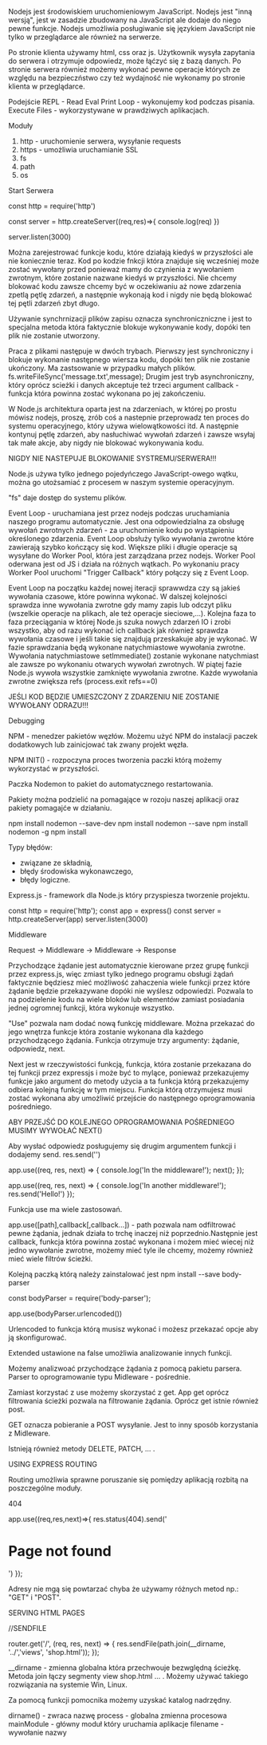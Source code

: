 Nodejs jest środowiskiem uruchomieniowym JavaScript. Nodejs jest "inną wersją", jest w zasadzie zbudowany na JavaScript ale dodaje do niego pewne funkcje. Nodejs umożliwia posługiwanie się językiem JavaScript nie tylko w przeglądarce ale również na serwerze.

Po stronie klienta używamy html, css oraz js. Użytkownik wysyła zapytania do serwera i otrzymuje odpowiedz, może łąćzyć się z bazą danych. Po stronie serwera również możemy wykonać pewne operacje których ze względu na bezpieczństwo czy też wydajność nie wykonamy po stronie klienta w przeglądarce.

Podejście REPL - Read Eval Print Loop - wykonujemy kod podczas pisania.
Execute Files - wykorzystywane w prawdziwych aplikacjach.

Moduły
1. http - uruchomienie serwera, wysyłanie requests
2. https - umożliwia uruchamianie SSL
3. fs
4. path
5. os

Start Serwera

const http = require('http')

const server = http.createServer((req,res)=>{
    console.log(req)
})

server.listen(3000)

Można zarejestrować funkcje kodu, które działają kiedyś w przyszłości ale nie koniecznie teraz. Kod po kodzie fnkcji która znajduje się wcześniej może zostać wywołany przed ponieważ mamy do czynienia z wywołaniem zwrotnym, które zostanie nazwane kiedyś w przyszłości. Nie chcemy blokować kodu zawsze chcemy być w oczekiwaniu aż nowe zdarzenia zpetlą pętlę zdarzeń, a następnie wykonają kod i nigdy nie będą blokować tej pętli zdarzeń zbyt długo. 

Używanie synchrnizacji plików zapisu oznacza synchroniczniczne i jest to specjalna metoda która faktycznie blokuje wykonywanie kody, dopóki ten plik nie zostanie utworzony. 

Praca z plikami następuje w dwóch trybach. Pierwszy jest synchroniczny i blokuje wykonanie następnego wiersza kodu, dopóki ten plik nie zostanie ukończony. Ma zastsowanie w przypadku małych plików.
fs.writeFileSync('message.txt',message);
Drugim jest tryb asynchroniczny, który oprócz scieżki i danych akceptuje też trzeci argument callback - funkcja która powinna zostać wykonana po jej zakończeniu. 

W Node.js architektura oparta jest na zdarzeniach, w której po prostu mówisz nodejs, proszę, zrób coś a nastepnie przeprowadz ten proces do systemu operacyjnego, który używa wielowątkowości itd. A następnie kontynuj pętlę zdarzeń, aby nasłuchiwać wywołań zdarzeń i zawsze wsyłaj tak małe akcje, aby nigdy nie blokować wykonywania kodu. 

NIGDY NIE NASTEPUJE BLOKOWANIE SYSTREMU/SERWERA!!!

Node.js używa tylko jednego pojedyńczego JavaScript-owego wątku, można go utożsamiać z procesem w naszym systemie operacyjnym. 

"fs" daje dostęp do systemu plików.

Event Loop - uruchamiana jest przez nodejs podczas uruchamiania naszego programu automatycznie. Jest ona odpowiedzialna za obsługę wywołań zwrotnych zdarzeń - za uruchomienie kodu po wystąpieniu określonego zdarzenia. Event Loop obsłuży tylko wywołania zwrotne które zawierają szybko kończący się kod. 
Większe pliki i długie operacje są wysyłane do Worker Pool, która jest zarządzana przez nodejs. Worker Pool oderwana jest od JS i działa na różnych wątkach. Po wykonaniu pracy Worker Pool uruchomi "Trigger Callback" który połączy się z Event Loop. 

Event Loop na początku każdej nowej iteracji sprawwdza czy są jakieś wywołania czasowe, które powinna wykonać. W dalszej kolejności sprawdza inne wywołania zwrotne gdy mamy zapis lub odczyt pliku (wszelkie operacje na plikach, ale też operacje sieciowe,...). Kolejna faza to faza przeciągania w której Node.js szuka nowych zdarzeń IO i zrobi wszystko, aby od razu wykonać ich callback jak również sprawdza wywołania czasowe i jeśli takie się znajdują przeskakuje aby je wykonać. W fazie sprawdzania będą wykonane natychmiastowe wywołania zwrotne. Wywołania natychmiastowe setImmediate() zostanie wykonane natychmiast ale zawsze po wykonaniu otwarych wywołań zwrotnych. W piątej fazie Node.js wywoła wszystkie zamknięte wywołania zwrotne. 
Każde wywołania zwrotne zwiększa refs (process.exit refs==0)

JEŚLI KOD BĘDZIE UMIESZCZONY Z ZDARZENIU NIE ZOSTANIE WYWOŁANY ODRAZU!!!

Debugging

NPM - menedzer pakietów węzłów. Możemu użyć NPM do instalacji paczek dodatkowych lub zainicjować tak zwany projekt węzła.  

NPM INIT() - rozpoczyna proces tworzenia paczki którą możemy wykorzystać w przyszłości.

Paczka Nodemon to pakiet do automatycznego restartowania.

Pakiety można podzielić na pomagające w rozoju naszej aplikacji oraz pakiety pomagajće w działaniu. 

npm install nodemon --save-dev
npm install nodemon --save
npm install nodemon -g
npm install

Typy błędów:
- związane ze składnią,
- błędy środowiska wykonawczego,
- błędy logiczne.

Express.js - framework dla Node.js który przyspiesza tworzenie projektu.

const http = require('http');
const app = express()
const server = http.createServer(app)
server.listen(3000)

Middleware

Request -> Middleware -> Middleware -> Response

Przychodzące żądanie jest automatycznie kierowane przez grupę funkcji przez express.js, więc zmiast tylko jednego programu obsługi żądań faktycznie będziesz mieć możliwość zahaczenia wiele funkcji przez które żądanie będzie przekazywane dopóki nie wyślesz odpowiedzi. Pozwala to na podzielenie kodu na wiele bloków lub elementów zamiast posiadania jednej ogromnej funkcji, która wykonuje wszystko.

"Use" pozwala nam dodać nową funkcję middleware. Można przekazać do jego wnętrza funkcje która zostanie wykonana dla każdego przychodzącego żądania. Funkcja otrzymuje trzy argumenty: żądanie, odpowiedz, next. 

Next jest w rzeczywistości funkcją, funkcja, która zostanie przekazana do tej funkcji przez expressjs i może być to mylące, ponieważ przekazujemy funkcje jako argument do metody użycia a ta funkcja którą przekazujemy odbiera kolejną funkcję w tym miejscu. Funkcja którą otrzymujesz musi zostać wykonana aby umożliwić przejście do następnego oprogramowania pośredniego. 

ABY PRZEJŚĆ DO KOLEJNEGO OPROGRAMOWANIA POŚREDNIEGO MUSIMY WYWOŁAĆ NEXT()

Aby wysłać odpowiedz posługujemy się drugim argumentem funkcji i dodajemy send.
res.send('')

app.use((req, res, next) => {
console.log('In the middleware!');
next();
});

app.use((req, res, next) => {
    console.log('In another middleware!');
    res.send('Hello!')
});

Funkcja use ma wiele zastosowań. 

app.use([path],callback[,callback...]) - path pozwala nam odfiltrować pewne żądania, jednak działa to trchę inaczej niż poprzednio.Następnie jest callback, funkcja która powinna zostać wykonana i możem mieć wiecej niż jedno wywołanie zwrotne, możemy mieć tyle ile chcemy, możemy również mieć wiele filtrów ścieżki. 

Kolejną paczką którą należy zainstalować jest npm install --save body-parser

const bodyParser = require('body-parser');

app.use(bodyParser.urlencoded())

Urlencoded to funkcja którą musisz wykonać i możesz przekazać opcje aby ją skonfigurować. 

Extended ustawione na false umożliwia analizowanie innych funkcji. 

Możemy analizwoać przychodzące żądania z pomocą pakietu parsera. Parser to oprogramowanie typu Midleware - pośrednie. 

Zamiast korzystać z use możemy skorzystać z get. App get oprócz filtrowania ścieżki pozwala na filtrowanie żądania. Oprócz get istnie również post. 

GET oznacza pobieranie a POST wysyłanie. Jest to inny sposób korzystania z Midleware. 

Istnieją również metody DELETE, PATCH, ... .

USING EXPRESS ROUTING

Routing umożliwia sprawne poruszanie się pomiędzy aplikacją rozbitą na poszczególne moduły.

404

app.use((req,res,next)=>{
  res.status(404).send('<h1>Page not found</h1>')
});

Adresy nie mgą się powtarzać chyba że używamy różnych metod np.: "GET" i "POST".

SERVING HTML PAGES

//SENDFILE

router.get('/', (req, res, next) => {
  res.sendFile(path.join(__dirname, '../','views', 'shop.html'));
});

__dirname - zmienna globalna która przechwouje bezwględną ścieżkę. Metoda join łączy segmenty view shop.html ... . Możemy używać takiego rozwiązania na systemie Win, Linux.

Za pomocą funkcji pomocnika możemy uzyskać katalog nadrzędny. 

dirname() - zwraca nazwę 
process - globalna zmienna procesowa
mainModule - główny moduł który uruchamia aplikacje
filename - wywołanie nazwy
